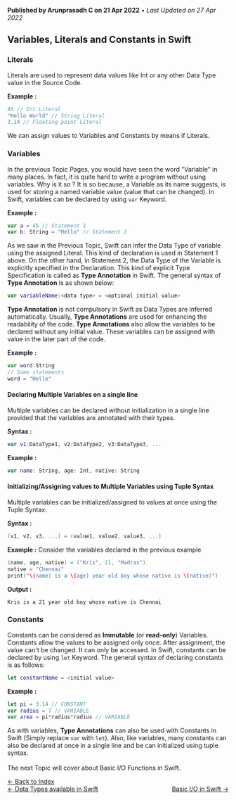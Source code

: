 **Published by Arunprasadh C on 21 Apr 2022** • *Last Updated on 27 Apr 2022*

## Variables, Literals and Constants in Swift
### Literals
Literals are used to represent data values like Int or any other Data Type value in the Source Code. 

**Example :**
```swift
45 // Int Literal
"Hello World" // String Literal
3.14 // Floating-point Literal
```
We can assign values to Variables and Constants by means if Literals.

### Variables
In the previous Topic Pages, you would have seen the word "Variable" in many places. In fact, it is quite hard to write a program without using variables. Why is it so ? It is so because, a Variable as its name suggests, is used for storing a named variable value (value that can be changed). In Swift, variables can be declared by using `var` Keyword. 

**Example :**
```swift
var a = 45 // Statement 1
var b: String = "Hello" // Statement 2
```
As we saw in the Previous Topic, Swift can infer the Data Type of variable using the assigned Literal. This kind of declaration is used in Statement 1 above. On the other hand, in Statement 2, the Data Type of the Variable is explicitly specified in the Declaration. This kind of explicit Type Specification is called as **Type Annotation** in Swift. The general syntax of **Type Annotation** is as shown below:
```swift
var variableName:<data type> = <optional initial value>
```
**Type Annotation** is not compulsory in Swift as Data Types are inferred automatically. Usually, **Type Annotations** are used for enhancing the readability of the code. **Type Annotations** also allow the variables to be declared without any initial value. These variables can be assigned with value in the later part of the code.

**Example :**
```swift
var word:String
// Some statements
word = "Hello"
```
#### Declaring Multiple Variables on a single line
Multiple variables can be declared without initialization in a single line provided that the variables are annotated with their types.

**Syntax :**
```swift
var v1:DataType1, v2:DataType2, v3:DataType3, ...
```
**Example :**
```swift
var name: String, age: Int, native: String
```
#### Initializing/Assigning values to Multiple Variables using Tuple Syntax
Multiple variables can be initialized/assigned to values at once using the Tuple Syntax:

**Syntax :**
```swift
(v1, v2, v3, ...) = (value1, value2, value3, ...)
```
**Example :**
Consider the variables declared in the previous example
```swift
(name, age, native) = ("Kris", 21, "Madras")
native = "Chennai"
print("\(name) is a \(age) year old boy whose native is \(native)")
```
**Output :**
```
Kris is a 21 year old boy whose native is Chennai
```

### Constants
Constants can be considered as **Immutable** (or **read-only**) Variables. Constants allow the values to be assigned only once. After assignment, the value can't be changed. It can only be accessed.  In Swift, constants can be declared by using `let` Keyword. The general syntax of declaring constants is as follows:
```swift
let constantName = <initial value>
```
**Example :**
```swift
let pi = 3.14 // CONSTANT
var radius = 7 // VARIABLE
var area = pi*radius*radius // VARIABLE
```
As with variables, **Type Annotations** can also be used with Constants in Swift (Simply replace `var` with `let`). Also, like variables, many constants can also be declared at once in a single line and be can initialized using tuple syntax.
<br><br>
The next Topic will cover about Basic I/O Functions in Swift. 

<a href="https://techinessoverloaded.github.io/iOSAppDevBasics/index.html">&larr; Back to Index</a>
<br>
<span style="float: left">
<a href="https://techinessoverloaded.github.io/iOSAppDevBasics/datatypes.html">&larr; Data Types available in Swift</a>
</span>
<span style="float: right">
<a href="https://techinessoverloaded.github.io/iOSAppDevBasics/basicio.html">Basic I/O in Swift &rarr;</a>
</span>
